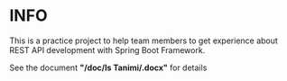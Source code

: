 INFO
====
This is a practice project to help team members to get experience about REST API development with Spring Boot Framework.

See the document **"/doc/Is Tanimi/.docx"** for details